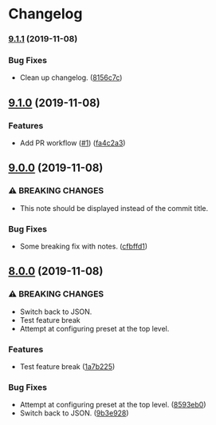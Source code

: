 # Changelog

### [9.1.1](https://github.com/amannn/semantic-release-test/compare/v9.1.0...v9.1.1) (2019-11-08)


### Bug Fixes

* Clean up changelog. ([8156c7c](https://github.com/amannn/semantic-release-test/commit/8156c7c52cbb3f868b13d7b662f153bba6b6b398))

## [9.1.0](https://github.com/amannn/semantic-release-test/compare/v9.0.0...v9.1.0) (2019-11-08)


### Features

* Add PR workflow ([#1](https://github.com/amannn/semantic-release-test/issues/1)) ([fa4c2a3](https://github.com/amannn/semantic-release-test/commit/fa4c2a3cb6d00111f4b6f4aeda896c86e57155c3))

## [9.0.0](https://github.com/amannn/semantic-release-test/compare/v8.0.0...v9.0.0) (2019-11-08)


### ⚠ BREAKING CHANGES

* This note should be displayed instead of the commit title.

### Bug Fixes

* Some breaking fix with notes. ([cfbffd1](https://github.com/amannn/semantic-release-test/commit/cfbffd191ecfff7b226e81e1d218191d163759a4))

## [8.0.0](https://github.com/amannn/semantic-release-test/compare/v7.0.0...v8.0.0) (2019-11-08)


### ⚠ BREAKING CHANGES

* Switch back to JSON.
* Test feature break
* Attempt at configuring preset at the top level.

### Features

* Test feature break ([1a7b225](https://github.com/amannn/semantic-release-test/commit/1a7b225e6207f6640c722bc3c236ab232e7c074f))


### Bug Fixes

* Attempt at configuring preset at the top level. ([8593eb0](https://github.com/amannn/semantic-release-test/commit/8593eb0567dcea4ba86ca063d969cd9de358a8bb))
* Switch back to JSON. ([9b3e928](https://github.com/amannn/semantic-release-test/commit/9b3e9282c23f80729435d84c43e3a1b7ad6b33d3))
